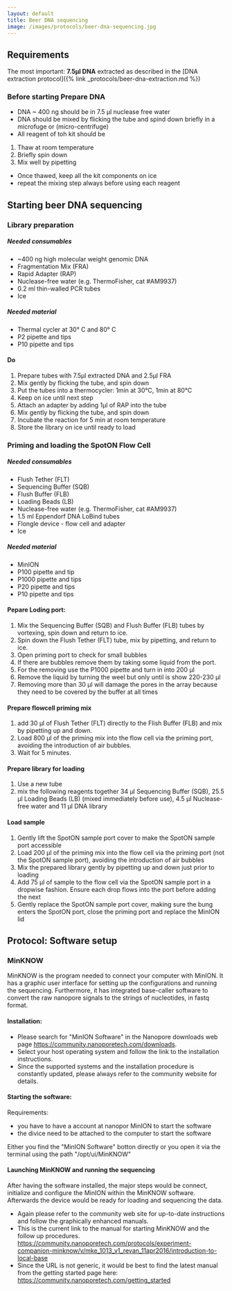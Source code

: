 ```yaml
---
layout: default
title: Beer DNA sequencing
image: /images/protocols/beer-dna-sequencing.jpg
---
```


## Requirements

The most important: **7.5µl DNA** extracted as described in the [DNA extraction protocol]({% link _protocols/beer-dna-extraction.md %})


### Before starting Prepare DNA

- DNA ~ 400 ng should be in 7.5 µl nuclease free water
- DNA should be mixed by flicking the tube and spind down briefly in a microfuge or (micro-centrifuge)
- All reagent of toh kit should be
1. Thaw at room temperature
2.  Briefly spin down
3. Mix well by pipetting
- Once thawed, keep all the kit components on ice
- repeat the mixing step always before using each reagent

## Starting beer DNA sequencing

### Library preparation
##### Needed consumables
- ~400 ng high molecular weight genomic DNA
- Fragmentation Mix (FRA)
- Rapid Adapter (RAP)
- Nuclease-free water (e.g. ThermoFisher, cat #AM9937)
- 0.2 ml thin-walled PCR tubes
- Ice

##### Needed material
- Thermal cycler at 30° C and 80° C
- P2 pipette and tips
- P10 pipette and tips


#### Do

1. Prepare tubes with 7.5µl extracted DNA and 2.5µl FRA
2. Mix gently by flicking the tube, and spin down
3. Put the tubes into a thermocycler: 1min at 30℃, 1min at 80℃
4. Keep on ice until next step
5. Attach an adapter by adding 1µl of RAP into the tube
6. Mix gently by flicking the tube, and spin down
7. Incubate the reaction for 5 min at room temperature
8. Store the library on ice until ready to load


### Priming and loading the SpotON Flow Cell

##### Needed consumables
- Flush Tether (FLT)
- Sequencing Buffer (SQB)
- Flush Buffer (FLB)
- Loading Beads (LB)
- Nuclease-free water (e.g. ThermoFisher, cat #AM9937)
- 1.5 ml Eppendorf DNA LoBind tubes
- Flongle device - flow cell and adapter
- Ice

##### Needed material
- MinION
- P100 pipette and tip
- P1000 pipette and tips
- P20 pipette and tips
- P10 pipette and tips


#### Pepare Loding port:
1. Mix the Sequencing Buffer (SQB) and Flush Buffer (FLB) tubes by vortexing, spin down and return to ice.
2. Spin down the Flush Tether (FLT) tube, mix by pipetting, and return to ice.
3. Open priming port to check for small bubbles
4. If there are bubbles remove them by taking some liquid from the port.
5. For the removing use the P1000 pipette and turn in into 200 µl
6. Remove the liquid by turning the weel but only until is show 220-230 µl
7. Removing more than 30 µl will damage the pores in the array because they need to be covered by the buffer at all times

#### Prepare flowcell priming mix

1. add 30 µl of Flush Tether  (FLT) directly to the Flish Buffer (FLB) and mix by pipetting up and down.
2. Load 800 μl of the priming mix into the flow cell via the priming port, avoiding the introduction of air bubbles.
3. Wait for 5 minutes.</li>


#### Prepare library for loading

1. Use a  new tube</li>
2. mix the following reagents together 34 μl Sequencing Buffer (SQB), 25.5 μl Loading Beads (LB) (mixed immediately before use),  4.5 μl Nuclease-free water and 11 μl DNA library

#### Load sample

1. Gently lift the SpotON sample port cover to make the SpotON sample port accessible
2. Load 200 μl of the priming mix into the flow cell via the priming port (not the SpotON sample port), avoiding the introduction of air bubbles
3. Mix the prepared library gently by pipetting up and down just prior to loading
4. Add 75 μl of sample to the flow cell via the SpotON sample port in a dropwise fashion. Ensure each drop flows into the port before adding the next
5. Gently replace the SpotON sample port cover, making sure the bung enters the SpotON port, close the priming port and replace the MinION lid



## Protocol: Software setup

### MinKNOW

MinKNOW is the program needed to connect your computer with MinION. It has a graphic user interface for setting up the configurations and running the sequencing. Furthermore, it has integrated base-caller software to convert the raw nanopore signals to the strings of nucleotides, in fastq format.

#### Installation:

- Please search for "MinION Software" in the Nanopore downloads web page https://community.nanoporetech.com/downloads.
- Select your host operating system and follow the link to the installation instructions.
- Since the supported systems and the installation procedure is constantly updated, please always refer to the community website for details.

#### Starting the software:

Requirements:
- you have to have a account at nanopor MinION to start the software
- the divice need to be attached to the computer to start the software

Either you find the "MinION Software" botton directly or you open it via the terminal using the path "/opt/ui/MinKNOW" 

#### Launching MinKNOW and running the sequencing

After having the software installed, the major steps would be connect, initialize and configure the MinION within the MinKNOW software. Afterwards the device would be ready for loading and sequencing the data.

- Again please refer to the community web site for up-to-date instructions and follow the graphically enhanced manuals.
- This is the current link to the manual for starting MinKNOW and the follow up procedures. https://community.nanoporetech.com/protocols/experiment-companion-minknow/v/mke_1013_v1_revan_11apr2016/introduction-to-local-base
- Since the URL is not generic, it would be best to find the latest manual from the getting started page here: https://community.nanoporetech.com/getting_started

